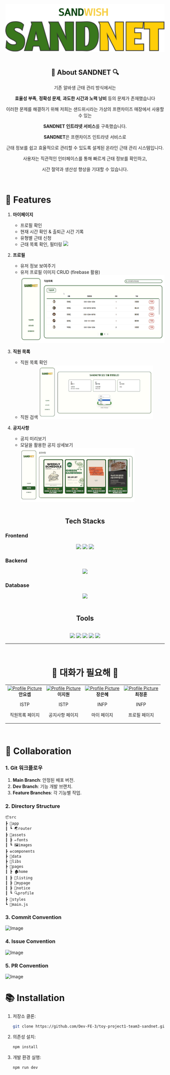 <div align="center">
    <img src="src/assets/images/로고.png">
</div>
<br>

<h2 align="center">🔎 About SANDNET 🔍</h2>

<div align="center">

기존 알바생 근태 관리 방식에서는

**효율성 부족**, **정확성 문제**, **과도한 시간과 노력 낭비** 등의 문제가 존재했습니다

이러한 문제를 해결하기 위해 저희는 샌드위시라는 가상의 프랜차이즈 매장에서 사용할 수 있는

**SANDNET 인트라넷 서비스**를 구축했습니다.

**SANDNET**은 프랜차이즈 인트라넷 서비스로 <br />

근태 정보를 쉽고 효율적으로 관리할 수 있도록 설계된 온라인 근태 관리 시스템입니다.

사용자는 직관적인 인터페이스를 통해 빠르게 근태 정보를 확인하고,

시간 절약과 생산성 향상을 기대할 수 있습니다.

</div>

<br />

# 🚀 Features

1.  **마이페이지**

    - 프로필 확인
    - 현재 시간 확인 & 출퇴근 시간 기록
    - 유형별 근태 신청
    - 근태 목록 확인, 필터링 <img src="src/assets/images/마이페이지.gif">

2.  **프로필**

    - 유저 정보 보여주기
    - 유저 프로필 이미지 CRUD (firebase 활용) <img src="src/assets/images/프로필.gif">

3.  **직원 목록**

    - 직원 목록 확인
    - 직원 검색 <img src="src/assets/images/직원목록.gif">

4.  **공지사항**

    - 공지 미리보기
    - 모달을 활용한 공지 상세보기 <img src="src/assets/images/공지사항.gif">

    <br />

<div >
  <h2 align="center"> Tech Stacks</h2>

  <h3>Frontend</h3>
  <div align="center">
    <img src="https://img.shields.io/badge/HTML5-E34F26?style=plastic&logo=HTML5&logoColor=white">
    <img src="https://img.shields.io/badge/CSS3-1572B6?style=plastic&logo=CSS3&logoColor=white">
    <img src="https://img.shields.io/badge/Javascript-F7DF1E?style=plastic&logo=Javascript&logoColor=white">
  </div>

  <h3>Backend</h3>
  <div align="center">
    <img src="https://img.shields.io/badge/Node.js-339933?style=plastic&logo=Node.js&logoColor=white">
  </div>

  <h3>Database</h3>
  <div align="center">
    <img src="https://img.shields.io/badge/Firebase-ff9900?style=plastic&logo=Firebase&logoColor=white">
  </div>

</div>

<br />

<div>
  <h2 align="center"> Tools</h2>
  <br />
  <div align="center">
        <img src="https://img.shields.io/badge/Git-F05032?style=plastic&logo=Git&logoColor=white">
        <img src="https://img.shields.io/badge/Github-181717?style=plastic&logo=Github&logoColor=white">
        <img src="https://img.shields.io/badge/Zoom-2D8CFF?style=plastic&logo=Zoom&logoColor=white">
        <img src="https://img.shields.io/badge/Slack-4A154B?style=plastic&logo=Slack&logoColor=white">
        <img src="https://img.shields.io/badge/Notion-000000?style=plastic&logo=Notion&logoColor=white">
  </div>
</div>

---

<br />
<div align="center">
 <h1>📢 대화가 필요해 📢</h1>
  <table>
    <tr>
      <td align="center">
        <a href="https://github.com/YosepAhn">
          <img src="https://avatars.githubusercontent.com/u/113437204?v=4" width="120" height="120" alt="Profile Picture"/>
        </a>
        <br />
        <strong>안요셉</strong>
        <br />
        <p>ISTP</p>
        <p>직원목록 페이지</p>
      </td>
      <td align="center">
        <a href="https://github.com/jiwonnayoung">
          <img src="https://avatars.githubusercontent.com/u/103546376?v=4" width="120" height="120" alt="Profile Picture"/>
        </a>
        <br />
        <strong>이지원</strong>
        <br />
        <p>ISTP</p>
        <p>공지사항 페이지</p>
      </td>
      <td align="center">
        <a href="https://github.com/Jang-eunhye">
          <img src="https://avatars.githubusercontent.com/u/173143133?v=4" width="120" height="120" alt="Profile Picture"/>
        </a>
        <br />
        <strong>장은혜</strong>
        <br />
        <p>INFP</p>
        <p>마이 페이지</p>
      </td>
      <td align="center">
        <a href="https://github.com/chjjh0">
          <img src="https://avatars.githubusercontent.com/u/39721166?v=4" width="120" height="120" alt="Profile Picture"/>
        </a>
        <br />
        <strong>최정훈</strong>
        <br />
        <p>INFP</p>
        <p>프로필 페이지</p>
      </td>
    </tr>
  </table>
</div>

<br />

# 🤝 Collaboration

### 1. **Git 워크플로우**

1. **Main Branch**: 안정된 배포 버전.
2. **Dev Branch**: 기능 개발 브랜치.
3. **Feature Branches**: 각 기능별 작업.

### 2. **Directory Structure**

```
📦src
┣ 📂app
┃ ┗ 🌏router
┣ 📂assets
┃ ┣ ✏️fonts
┃ ┗ 🖼️images
┣ ♻️components
┣ 📂data
┣ 📂libs
┣ 📂pages
┃ ┣ 🏚️home
┃ ┣ 👥listing
┃ ┣ 👤mypage
┃ ┣ 📣notice
┃ ┗ 🔍profile
┣ 📂styles
┗ 📘main.js
```

### 3. **Commit Convention**

![Image](https://github.com/user-attachments/assets/da189e53-5392-43fc-9c69-b340f58edf73)

### 4. **Issue Convention**

![Image](https://github.com/user-attachments/assets/3c69bd4b-e055-4ed6-88a1-fcd749232065)

### 5. **PR Convention**

![Image](https://github.com/user-attachments/assets/6c7fcf32-9cbe-499f-99e6-d9b02e8d9954)


# 📚 Installation

1. 저장소 클론:

   ```bash
   git clone https://github.com/Dev-FE-3/toy-project1-team3-sandnet.git
   ```

2. 의존성 설치:

   ```bash
   npm install
   ```

3. 개발 환경 실행:

   ```bash
   npm run dev
   ```
